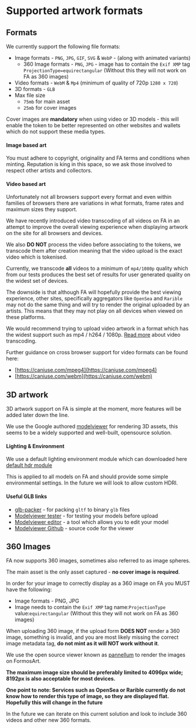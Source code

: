 # Supported artwork formats

## Formats

We currently support the following file formats:

* Image formats - `PNG`, `JPG`, `GIF`, `SVG` & `WebP` - (along with animated variants)
    * 360 Image formats - `PNG`, `JPG` - image has to contain the `Exif XMP` tag `ProjectionType=equirectangular` (Without this they will not work on FA as 360 images)
* Video formats - `WebM` & `Mp4` (minimum of quality of 720p `1280 x 720`)
* 3D formats - `GLB`
* Max file size
    - `75mb` for main asset
    - `25mb` for cover images

Cover images are **mandatory** when using video or 3D models - this will enable the token to be better represented on other websites and wallets which do not support these media types.

#### Image based art

You must adhere to copyright, originality and FA terms and conditions when minting. Reputation is king in this space, so
 we ask those involved to respect other artists and collectors.

#### Video based art

Unfortunately not all browsers support every format and even within families of browsers there are variations in what
formats, frame rates and maximum sizes they support. 

We have recently introduced video transcoding of all videos on FA in an attempt to improve the overall viewing 
experience when displaying artwork on the site for all browsers and devices.

We also **DO NOT** process the video before associating to the tokens, we transcode them after creation meaning
that the video upload is the exact video which is tokenised. 

Currently, we transcode **all** videos to a minimum of `mp4/1080p` quality which from our tests produces the best
set of results for user generated quality on the widest set of devices.

The downside is that although FA will hopefully provide the best viewing experience, other sites, specifically aggregators
like `OpenSea` and `Rarible` may not do the same thing and will try to render the original uploaded by an artists. 
This means that they may not play on all devices when viewed on these platforms.

We would recommend trying to upload video artwork in a format which has the widest support such as mp4 / h264 / 1080p. 
[Read more](./video-encoding.md) about video transcoding.

Further guidance on cross browser support for video formats can be found here:
* [https://caniuse.com/mpeg4](https://caniuse.com/mpeg4)
* [https://caniuse.com/webm](https://caniuse.com/webm)

## 3D artwork

3D artwork support on FA is simple at the moment, more features will be added later down the line.

We use the Google authored [modelviewer](https://modelviewer.dev/) for rendering 3D assets, this seems to be
 a widely supported and well-built, opensource solution.   
 
#### Lighting & Environment

We use a default lighting environment module which can downloaded here [default hdr module](https://FormosArt.io/3d/environments/lightroom_14b.hdr)

This is applied to all models on FA and should provide some simple environmental settings.
 In the future we will look to allow custom HDRI.

#### Useful GLB links

* [glb-packer](https://glb-packer.glitch.me/) - for packing `gltf` to binary `glb` files
* [Modelviewer tester](https://modelviewer.dev/examples/tester.html) - for testing your models before upload
* [Modelviewer editor](https://modelviewer.dev/editor) - a tool which allows you to edit your model
* [Modelviewer Github](https://github.com/google/model-viewer/) - source code for the viewer

## 360 Images

FA now supports 360 images, sometimes also referred to as image spheres.

The main asset is the only asset captured - **no cover image is required**.

In order for your image to correctly display as a 360 image on FA you MUST have the following:

* Image formats - PNG, JPG
* Image needs to contain the `Exif XMP` tag name:`ProjectionType` value:`equirectangular` (Without this they will not work on FA as 360 images)

When uploading 360 image, if the upload form **DOES NOT** render a 360 image, something is invalid, and you are most likely
missing the correct image metadata tag, **do not mint as it will NOT work without it**.

We use the open source viewer known as [pannellum](https://pannellum.org) to render the images on FormosArt.

**The maximum image size should be preferably limited to 4096px wide; 8192px is also acceptable for most devices.**

**One point to note: 
Services such as OpenSea or Rarible currently do not know how to render this type of image, so they are displayed flat.
Hopefully this will change in the future**

In the future we can iterate on this current solution and look to include 360 videos and other new 360 formats. 
